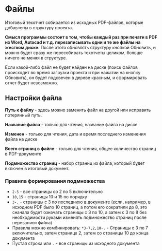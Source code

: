 # Файлы
Итоговый техотчет собирается из исходных PDF-файлов, которые добавлены в структуру проекта.

**Смысл программы состоит в том, чтобы каждый раз при печати в PDF из Word, Autocad и т.д. перезаписывать одни и те же файлы на жестком диске**. После этого обновлять структуру кнопкой Обновить, и можно будет сразу же пересобирать техотчеты целиком, больше ничего не меняя в структуре.

Если какой-либо файл не будет найден на диске (поиск файлов происходит во время загрузки проекта и при нажатии на кнопку Обновить), он будет подсвечен в дереве красным, и сформировать отчет будет невозможно.

## Настройки файла
**Путь к файлу** - здесь можно заменить файл на другой или исправить потерянный путь.

**Название файла** - только для чтения, название файла на диске

**Изменен** - только для чтения, дата и время последнего изменения файла на диске

**Всего страниц в файле** - только для чтения, общее количество страниц в PDF-документе

**Подмножество страниц** - набор страниц из файла, который будет включен в итоговый документ.

### Правила формирования подмножества
- `2-5` - все страницы со 2 по 5 включительно
- `10,15` - страницы 10 и 15 по порядку
- `3-.` - страницы с 3 по последнюю в документе (если, например, в исходном PDF было 10 страниц, а потом его сократили до 8, это сначала будет означать страницы с 3 по 10, а затем с 3 по 8 без необходимости руками изменять подмножество страниц после перезаписи файла)
- Правила можно комбинировать: `*3-7,2,10-.` - Страницы с 3 по 7 включительно, затем страница 2, затем со страницы 10 до конца документа
- Пустая строка или `.` - все страницы из исходного документа